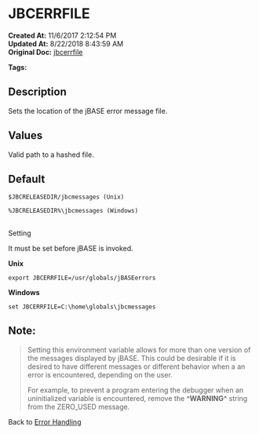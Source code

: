 # JBCERRFILE

**Created At:** 11/6/2017 2:12:54 PM  
**Updated At:** 8/22/2018 8:43:59 AM  
**Original Doc:** [jbcerrfile](https://docs.jbase.com/41717-environment-variables/jbcerrfile)  

**Tags:**
<badge text='environment variables' vertical='middle' />
<badge text='directories' vertical='middle' />
<badge text='error handling' vertical='middle' />

## Description

Sets the location of the jBASE error message file.

## 


## Values

Valid path to a hashed file.

## 


## Default

```
$JBCRELEASEDIR/jbcmessages (Unix)
```

```
%JBCRELEASEDIR%\jbcmessages (Windows)
```

## 
Setting

It must be set before jBASE is invoked.

**Unix**

```
export JBCERRFILE=/usr/globals/jBASEerrors
```



**Windows**

```
set JBCERRFILE=C:\home\globals\jbcmessages
```

### 


## Note:


> Setting this environment variable allows for more than one version of the messages displayed by jBASE. This could be desirable if it is desired to have different messages or different behavior when a an error is encountered, depending on the user.
> 
> For example, to prevent a program entering the debugger when an uninitialized variable is encountered, remove the **^WARNING^** string from the ZERO\_USED message.




Back to [Error Handling](jbc-error-handling)
